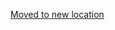[Moved to new location](https://github.com/DataTalksClub/machine-learning-zoomcamp/blob/master/02-regression/14-tuning-model.md)